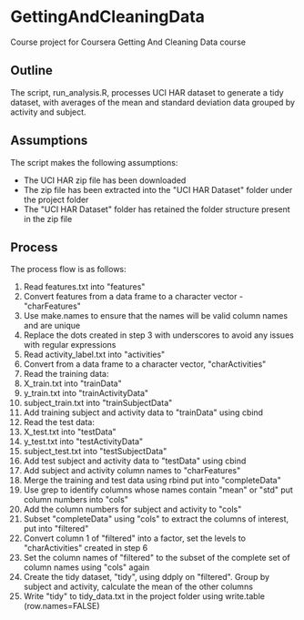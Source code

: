 # GettingAndCleaningData
Course project for Coursera Getting And Cleaning Data course

## Outline
The script, run_analysis.R, processes UCI HAR dataset to generate a tidy dataset, with averages of the mean and standard deviation data grouped by activity and subject.

## Assumptions
The script makes the following assumptions:
* The UCI HAR zip file has been downloaded
* The zip file has been extracted into the "UCI HAR Dataset" folder under the project folder
* The "UCI HAR Dataset" folder has retained the folder structure present in the zip file

## Process
The process flow is as follows:

1. Read features.txt into "features"
2. Convert features from a data frame to a character vector - "charFeatures"
3. Use make.names to ensure that the names will be valid column names and are unique
4. Replace the dots created in step 3 with underscores to avoid any issues with regular expressions
5. Read activity_label.txt into "activities"
6. Convert from a data frame to a character vector, "charActivities"
7. Read the training data:
  1. X_train.txt into "trainData"
  2. y_train.txt into "trainActivityData"
  3. subject_train.txt into "trainSubjectData"
8. Add training subject and activity data to "trainData" using cbind
9. Read the test data:
  1. X_test.txt into "testData"
  2. y_test.txt into "testActivityData"
  3. subject_test.txt into "testSubjectData"
10. Add test subject and activity data to "testData" using cbind
11. Add subject and activity column names to "charFeatures"
12. Merge the training and test data using rbind put into "completeData"
13. Use grep to identify columns whose names contain "mean" or "std" put column numbers into "cols"
14. Add the column numbers for subject and activity to "cols"
15. Subset "completeData" using "cols" to extract the columns of interest, put into "filtered"
16. Convert column 1 of "filtered" into a factor, set the levels to "charActivities" created in step 6
17. Set the column names of "filtered" to the subset of the complete set of column names using "cols" again
18. Create the tidy dataset, "tidy", using ddply on "filtered". Group by subject and activity, calculate the mean of the other columns
19. Write "tidy" to tidy_data.txt in the project folder using write.table (row.names=FALSE)
